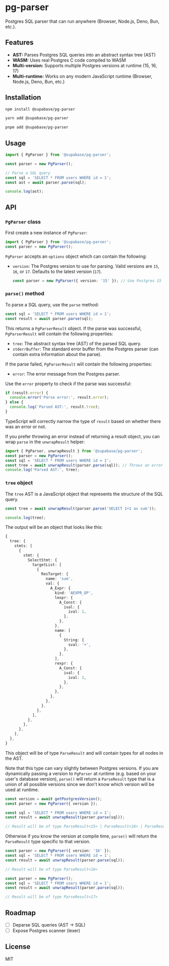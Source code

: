 # pg-parser

Postgres SQL parser that can run anywhere (Browser, Node.js, Deno, Bun, etc.).

## Features

- **AST:** Parses Postgres SQL queries into an abstract syntax tree (AST)
- **WASM:** Uses real Postgres C code compiled to WASM
- **Multi-version:** Supports multiple Postgres versions at runtime (15, 16, 17)
- **Multi-runtime:** Works on any modern JavaScript runtime (Browser, Node.js, Deno, Bun, etc.)

## Installation

```bash
npm install @supabase/pg-parser
```

```bash
yarn add @supabase/pg-parser
```

```bash
pnpm add @supabase/pg-parser
```

## Usage

```typescript
import { PgParser } from '@supabase/pg-parser';

const parser = new PgParser();

// Parse a SQL query
const sql = 'SELECT * FROM users WHERE id = 1';
const ast = await parser.parse(sql);

console.log(ast);
```

## API

### `PgParser` class

First create a new instance of `PgParser`:

```typescript
import { PgParser } from '@supabase/pg-parser';
const parser = new PgParser();
```

`PgParser` accepts an `options` object which can contain the following:

- `version`: The Postgres version to use for parsing. Valid versions are `15`, `16`, or `17`. Defaults to the latest version (`17`).

  ```typescript
  const parser = new PgParser({ version: '15' }); // Use Postgres 15 for parsing
  ```

### `parse()` method

To parse a SQL query, use the `parse` method:

```typescript
const sql = 'SELECT * FROM users WHERE id = 1';
const result = await parser.parse(sql);
```

This returns a `PgParserResult` object. If the parse was successful, `PgParserResult` will contain the following properties:

- `tree`: The abstract syntax tree (AST) of the parsed SQL query.
- `stderrBuffer`: The standard error buffer from the Postgres parser (can contain extra information about the parse).

If the parse failed, `PgParserResult` will contain the following properties:

- `error`: The error message from the Postgres parser.

Use the `error` property to check if the parse was successful:

```typescript
if (result.error) {
  console.error('Parse error:', result.error);
} else {
  console.log('Parsed AST:', result.tree);
}
```

TypeScript will correctly narrow the type of `result` based on whether there was an error or not.

If you prefer throwing an error instead of returning a result object, you can wrap `parse` in the `unwrapResult` helper:

```typescript
import { PgParser, unwrapResult } from '@supabase/pg-parser';
const parser = new PgParser();
const sql = 'SELECT * FROM users WHERE id = 1';
const tree = await unwrapResult(parser.parse(sql)); // Throws an error if the parse failed
console.log('Parsed AST:', tree);
```

### `tree` object

The `tree` AST is a JavaScript object that represents the structure of the SQL query.

```typescript
const tree = await unwrapResult(parser.parse('SELECT 1+1 as sum'));

console.log(tree);
```

The output will be an object that looks like this:

```typescript
{
  tree: {
    stmts: [
      {
        stmt: {
          SelectStmt: {
            targetList: [
              {
                ResTarget: {
                  name: 'sum',
                  val: {
                    A_Expr: {
                      kind: 'AEXPR_OP',
                      lexpr: {
                        A_Const: {
                          ival: {
                            ival: 1,
                          },
                        },
                      },
                      name: [
                        {
                          String: {
                            sval: '+',
                          },
                        },
                      ],
                      rexpr: {
                        A_Const: {
                          ival: {
                            ival: 1,
                          },
                        },
                      },
                    },
                  },
                },
              },
            ],
          },
        },
      },
    ],
  },
}
```

This object will be of type `ParseResult` and will contain types for all nodes in the AST.

Note that this type can vary slightly between Postgres versions. If you are dynamically passing a version to `PgParser` at runtime (e.g. based on your user's database version), `parse()` will return a `ParseResult` type that is a union of all possible versions since we don't know which version will be used at runtime.

```typescript
const version = await getPostgresVersion();
const parser = new PgParser({ version });

const sql = 'SELECT * FROM users WHERE id = 1';
const result = await unwrapResult(parser.parse(sql));

// Result will be of type ParseResult<15> | ParseResult<16> | ParseResult<17>
```

Otherwise if you know the version at compile time, `parse()` will return the `ParseResult` type specific to that version.

```typescript
const parser = new PgParser({ version: '16' });
const sql = 'SELECT * FROM users WHERE id = 1';
const result = await unwrapResult(parser.parse(sql));

// Result will be of type ParseResult<16>
```

```typescript
const parser = new PgParser();
const sql = 'SELECT * FROM users WHERE id = 1';
const result = await unwrapResult(parser.parse(sql));

// Result will be of type ParseResult<17>
```

## Roadmap

- [ ] Deparse SQL queries (AST -> SQL)
- [ ] Expose Postgres scanner (lexer)

## License

MIT
